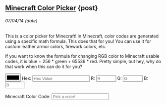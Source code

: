 ## [Minecraft Color Picker](<!this_page!>) {post}
###### 07/04/14 {date}



This is a color picker for Minecraft! In Minecraft, color codes are generated using a specific math formula. This does that for you! You can use it for custom leather armor colors, firework colors, etc.

If you want to know the formula for changing RGB color to Minecraft usable codes, it is blue + 256 * green + 65536 * red. Pretty simple, but hey, why do that work when this can do it for you?

<form name="color">
    <input type="color" onchange="colorFillerHex(this.form.picker.value)" name="picker">
    Hex: <input class="mcnumber" type="text" name="h" placeholder="Hex Value" onchange="colorFillerHex(this.form.h.value)" maxlength="6">
    R: <input class="mcnumber" type="number" name="r" placeholder="R" min="0" max="255" onchange="colorFillerRGB()">
    G: <input class="mcnumber" type="number" name="g" placeholder="G" min="0" max="255" onchange="colorFillerRGB()">
    B: <input class="mcnumber" type="number" name="b" placeholder="B" min="0" max="255" onchange="colorFillerRGB()">
    <br></br>
    Minecraft Color Code: <input type="text" name="output" placeholder="Pick a color!" readonly="readonly">
</form>

<script>
    function hexToR(h) {return parseInt((cutHex(h)).substring(0,2),16)}
    function hexToG(h) {return parseInt((cutHex(h)).substring(2,4),16)}
    function hexToB(h) {return parseInt((cutHex(h)).substring(4,6),16)}
    function cutHex(h) {return (h.charAt(0)=="#") ? h.substring(1,7):h}
    function componentToHex(c) {var hex = c.toString(16); return hex.length == 1 ? "0" + hex : hex;}
    function rgbToHex(r, g, b) {return "#" + componentToHex(parseInt(r)) + componentToHex(parseInt(g)) + componentToHex(parseInt(b));}
    

    
    function colorFillerRGB() {	
        red = document.color.r.value;
        green = document.color.g.value;
        blue = document.color.b.value;
        
        value = rgbToHex(red, green, blue);
        
        result(hexToR(value),hexToG(value),hexToB(value));
    }

    function colorFillerHex(value) {
        document.color.picker.value = "#" + cutHex(value);
        document.color.h.value = cutHex(value);
        document.color.picker.style.background = "#" + cutHex(value);
        
        document.color.r.value = hexToR(value);
        document.color.g.value = hexToG(value); 
        document.color.b.value = hexToB(value);
        
        result(hexToR(value),hexToG(value),hexToB(value));
    }
    
    function result(red,green,blue) {
        newCode = blue + 256 * green + 65536 * red;
        
        document.color.output.value = newCode; 
        
        return newCode;
    }
</script>
